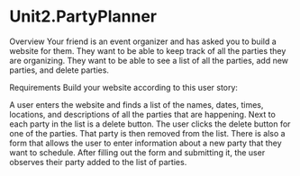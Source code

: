 # Unit2.PartyPlanner
Overview
Your friend is an event organizer and has asked you to build a website for them. They want to be able to keep track of all the parties they are organizing. They want to be able to see a list of all the parties, add new parties, and delete parties.

Requirements
Build your website according to this user story:

A user enters the website and finds a list of the names, dates, times, locations, and descriptions of all the parties that are happening.
Next to each party in the list is a delete button. The user clicks the delete button for one of the parties. That party is then removed from the list.
There is also a form that allows the user to enter information about a new party that they want to schedule. After filling out the form and submitting it, the user observes their party added to the list of parties.
